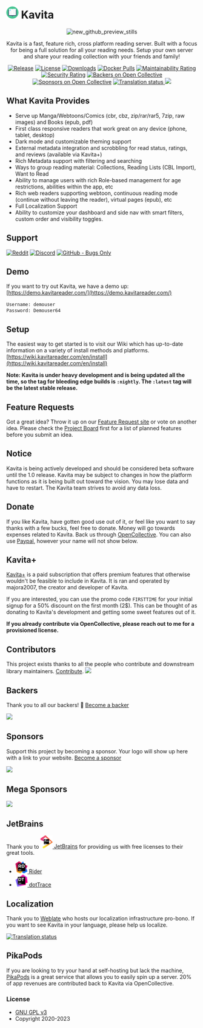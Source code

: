 ﻿# [<img src="/Logo/kavita.svg" width="32" alt="">]() Kavita
<div align="center">

![new_github_preview_stills](https://user-images.githubusercontent.com/735851/169657008-37812c18-5490-4e2a-9dcb-4806f8c87c69.gif)

Kavita is a fast, feature rich, cross platform reading server. Built with a focus for being a full solution for all your reading needs. Setup your own server and share
your reading collection with your friends and family!

[![Release](https://img.shields.io/github/release/Kareadita/Kavita.svg?style=flat&maxAge=3600)](https://github.com/Kareadita/Kavita/releases)
[![License](https://img.shields.io/badge/license-GPLv3-blue.svg?style=flat)](https://github.com/Kareadita/Kavita/blob/master/LICENSE)
[![Downloads](https://img.shields.io/github/downloads/Kareadita/Kavita/total.svg?style=flat)](https://github.com/Kareadita/Kavita/releases)
[![Docker Pulls](https://img.shields.io/docker/pulls/kizaing/kavita.svg)](https://hub.docker.com/r/jvmilazz0/kavita)
[![Maintainability Rating](https://sonarcloud.io/api/project_badges/measure?project=Kareadita_Kavita&metric=sqale_rating)](https://sonarcloud.io/dashboard?id=Kareadita_Kavita)
[![Security Rating](https://sonarcloud.io/api/project_badges/measure?project=Kareadita_Kavita&metric=security_rating)](https://sonarcloud.io/dashboard?id=Kareadita_Kavita)
[![Backers on Open Collective](https://opencollective.com/kavita/backers/badge.svg)](#backers)
[![Sponsors on Open Collective](https://opencollective.com/kavita/sponsors/badge.svg)](#sponsors)
<a href="https://hosted.weblate.org/engage/kavita/">
<img src="https://hosted.weblate.org/widgets/kavita/-/ui/svg-badge.svg" alt="Translation status" />
</a>
<img src="https://img.shields.io/endpoint?url=https://stats.kavitareader.com/api/ui/shield-badge"/>
</div>


## What Kavita Provides
- Serve up Manga/Webtoons/Comics (cbr, cbz, zip/rar/rar5, 7zip, raw images) and Books (epub, pdf)
- First class responsive readers that work great on any device (phone, tablet, desktop)
- Dark mode and customizable theming support
- External metadata integration and scrobbling for read status, ratings, and reviews (available via Kavita+) 
- Rich Metadata support with filtering and searching
- Ways to group reading material: Collections, Reading Lists (CBL Import), Want to Read
- Ability to manage users with rich Role-based management for age restrictions, abilities within the app, etc
- Rich web readers supporting webtoon, continuous reading mode (continue without leaving the reader), virtual pages (epub), etc
- Full Localization Support
- Ability to customize your dashboard and side nav with smart filters, custom order and visibility toggles.


## Support
[![Reddit](https://img.shields.io/badge/reddit-discussion-FF4500.svg?maxAge=60)](https://www.reddit.com/r/KavitaManga/)
[![Discord](https://img.shields.io/badge/discord-chat-7289DA.svg?maxAge=60)](https://discord.gg/eczRp9eeem)
[![GitHub - Bugs Only](https://img.shields.io/badge/github-issues-red.svg?maxAge=60)](https://github.com/Kareadita/Kavita/issues)

## Demo
If you want to try out Kavita, we have a demo up:
[https://demo.kavitareader.com/](https://demo.kavitareader.com/)
```
Username: demouser
Password: Demouser64
```

## Setup
The easiest way to get started is to visit our Wiki which has up-to-date information on a variety of
install methods and platforms.
[https://wiki.kavitareader.com/en/install](https://wiki.kavitareader.com/en/install)

**Note: Kavita is under heavy development and is being updated all the time, so the tag for bleeding edge builds is `:nightly`. The `:latest` tag will be the latest stable release.**

## Feature Requests
Got a great idea? Throw it up on our [Feature Request site](https://feats.kavitareader.com/) or vote on another idea. Please check the [Project Board](https://github.com/Kareadita/Kavita/projects?type=classic) first for a list of planned features before you submit an idea.

## Notice
Kavita is being actively developed and should be considered beta software until the 1.0 release.
Kavita may be subject to changes in how the platform functions as it is being built out toward the
vision. You may lose data and have to restart. The Kavita team strives to avoid any data loss.

## Donate
If you like Kavita, have gotten good use out of it, or feel like you want to say thanks with a few bucks, feel free to donate. Money will go towards
expenses related to Kavita. Back us through [OpenCollective](https://opencollective.com/Kavita#backer). You can also use [Paypal](https://www.paypal.com/paypalme/majora2007?locale.x=en_US), however your name will not show below.

## Kavita+
[Kavita+](https://wiki.kavitareader.com/en/kavita-plus) is a paid subscription that offers premium features that otherwise wouldn't be feasible to include in Kavita. It is ran and operated by majora2007, the creator and developer of Kavita.

If you are interested, you can use the promo code `FIRSTTIME` for your initial signup for a 50% discount on the first month (2$). This can be thought of as donating to Kavita's development and getting some sweet features out of it.

**If you already contribute via OpenCollective, please reach out to me for a provisioned license.**


## Contributors

This project exists thanks to all the people who contribute and downstream library maintainers. [Contribute](CONTRIBUTING.md).
<a href="https://github.com/Kareadita/Kavita/graphs/contributors">
<img src="https://opencollective.com/kavita/contributors.svg?width=890&button=false&avatarHeight=42" />
</a>


## Backers

Thank you to all our backers! 🙏 [Become a backer](https://opencollective.com/Kavita#backer)

<img src="https://opencollective.com/kavita/backers.svg?width=890&avatarHeight=42"></a>

## Sponsors

Support this project by becoming a sponsor. Your logo will show up here with a link to your website. [Become a sponsor](https://opencollective.com/Kavita#sponsor)

<img src="https://opencollective.com/Kavita/sponsors.svg?width=890"></a>

## Mega Sponsors
<img src="https://opencollective.com/Kavita/tiers/mega-sponsor.svg?width=890"></a>

## JetBrains
Thank you to [<img src="/Logo/jetbrains.svg" alt="" width="32"> JetBrains](http://www.jetbrains.com/) for providing us with free licenses to their great tools.

* [<img src="/Logo/rider.svg" alt="" width="32"> Rider](http://www.jetbrains.com/rider/)
* [<img src="/Logo/dottrace.svg" alt="" width="32"> dotTrace](http://www.jetbrains.com/dottrace/)

## Localization
Thank you to [Weblate](https://hosted.weblate.org/engage/kavita/) who hosts our localization infrastructure pro-bono. If you want to see Kavita in your language, please help us localize.

<a href="https://hosted.weblate.org/engage/kavita/">
<img src="https://hosted.weblate.org/widget/kavita/horizontal-auto.svg" alt="Translation status" />
</a>

## PikaPods
If you are looking to try your hand at self-hosting but lack the machine, [PikaPods](https://www.pikapods.com/pods?run=kavita) is a great service that 
allows you to easily spin up a server. 20% of app revenues are contributed back to Kavita via OpenCollective.

### License

* [GNU GPL v3](http://www.gnu.org/licenses/gpl.html)
* Copyright 2020-2023

